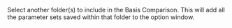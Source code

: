 Select another folder(s) to include in the Basis Comparison.
This will add all the parameter sets saved within that folder to the option window.
